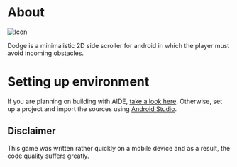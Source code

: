 # About

![Icon](https://github.com/Wolfgange3311999/Dodge/raw/master/android/res/mipmap-xxxhdpi/ic_launcher.png)

Dodge is a minimalistic 2D side scroller for android in which the player must avoid incoming obstacles.

# Setting up environment

If you are planning on building with AIDE, [take a look here](http://www.android-ide.com/). Otherwise, set up a project and import the sources using [Android Studio](http://developer.android.com/tools/studio/index.html).

## Disclaimer

This game was written rather quickly on a mobile device and as a result, the code quality suffers greatly.
